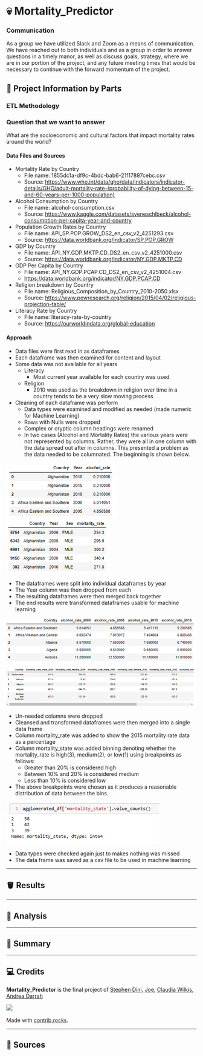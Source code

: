 # 💀  Mortality_Predictor

### Communication
As a group we have utilized Slack and Zoom as a means of communication.  We have reached out to both individuals and as a group in order to answer questions in a timely manor, as well as discuss goals, strategy, where we are in our portion of the project, and any future meeting times that would be necessary to continue with the forward momentum of the project.

## 🚧 Project Information by Parts

### ETL Methodology

### Question that we want to answer
What are the socioeconomic and cultural factors that impact mortality rates around the world?

#### Data Files and Sources
* Mortality Rate by Country
    * File name: 1855dc1a-df9c-4bdc-bab6-21f17897cebc.csv
    * Source: https://www.who.int/data/gho/data/indicators/indicator-details/GHO/adult-mortality-rate-(probability-of-dying-between-15-and-60-years-per-1000-population)
* Alcohol Consumption by Country
    * File name: alcohol-consumption.csv
    * Source: https://www.kaggle.com/datasets/sveneschlbeck/alcohol-consumption-per-capita-year-and-country
* Population Growth Rates by Country
    * File name: API_SP.POP.GROW_DS2_en_csv_v2_4251293.csv
    * Source: https://data.worldbank.org/indicator/SP.POP.GROW
* GDP by Country
    * File name: API_NY.GDP.MKTP.CD_DS2_en_csv_v2_4251000.csv
    * Source: https://data.worldbank.org/indicator/NY.GDP.MKTP.CD
* GDP Per Capita by Country
    * File name: API_NY.GDP.PCAP.CD_DS2_en_csv_v2_4251004.csv
    * https://data.worldbank.org/indicator/NY.GDP.PCAP.CD
* Religion breakdown by Country
    * File name: Religious_Composition_by_Country_2010-2050.xlsx
    * Source: https://www.pewresearch.org/religion/2015/04/02/religious-projection-table/
* Literacy Rate by Country
    * File name: literacy-rate-by-country
    * Source: https://ourworldindata.org/global-education

#### Approach
* Data files were first read in as dataframes
* Each dataframe was then examined for content and layout
* Some data was not available for all years
    * Literacy
        * Most current year available for each country was used
    * Religion
        * 2010 was used as the breakdown in religion over time in a country tends to be a very slow moving process
* Cleaning of each dataframe was perform
    * Data types were examined and modified as needed (made numeric for Machine Learning)
    * Rows with Nulls were dropped
    * Complex or cryptic column headings were renamed
    * In two cases (Alcohol and Mortality Rates) the various years were not represented by columns. Rather, they were all in one column with the data spread out after in columns. This presented a problem as the data needed to be columnated. The beginning is shown below.

![Alcohol Pre Transformation](./pictures/alcohol_dataframe_1.png)
![Mortality Pre Transformation](./pictures/mortality_dataframe_1.png)

* The dataframes were split into individual dataframes by year
* The Year column was then dropped from each
* The resulting dataframes were then merged back together
* The end results were transformed dataframes usable for machine learning

![Alcohol Pre Transformation](./pictures/alcohol_dataframe_2.png)
![Mortality Pre Transformation](./pictures/mortality_dataframe_2.png)

* Un-needed columns were dropped
* Cleansed and transformed dataframes were then merged into a single data frame
* Column mortality_rate was added to show the 2015 mortality rate data as a percentage
* Column mortality_state was added binning denoting whether the mortality_rate is high(3), medium(2), or low(1) using breakpoints as follows:
    *   Greater than 20% is considered high
    *   Between 10% and 20% is considered medium
    *   Less than 10% is considered low
*   The above breakpoints were chosen as it produces a reasonable distribution of data between the bins.

![Mortality Breakpoints](./pictures/mortality_state_breakpoints.png)



* Data types were checked again just to makes nothing was missed
* The data frame was saved as a csv file to be used in machine learning
---

## 🪣 Results

---

## 🧮 Analysis

---

## 📝 Summary

---

## 💻 Credits

**Mortality_Predictor** is the final project of [Stephen Dini](https://github.com/StephenDini), [Joe](https://github.com/JleMxe), [Claudia Wilkis](https://github.com/cwilkis), [Andrea Darrah](https://github.com/andrealynn8201)

<a href="https://github.com/stephendini/Mortality_Predictor/graphs/contributors">
  <img src="https://contrib.rocks/image?repo=stephendini/Mortality_Predictor" />
</a>

Made with [contrib.rocks](https://contrib.rocks).

---

## 📌 Sources

